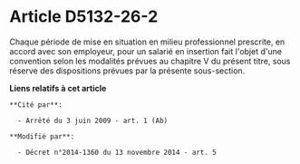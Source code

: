 # Article D5132-26-2

Chaque période de mise en situation en milieu professionnel prescrite, en accord avec son employeur, pour un salarié en
insertion fait l'objet d'une convention selon les modalités prévues au chapitre V du présent titre, sous réserve des
dispositions prévues par la présente sous-section.

**Liens relatifs à cet article**

	**Cité par**:

	  - Arrêté du 3 juin 2009 - art. 1 (Ab)

	**Modifié par**:

	  - Décret n°2014-1360 du 13 novembre 2014 - art. 5
